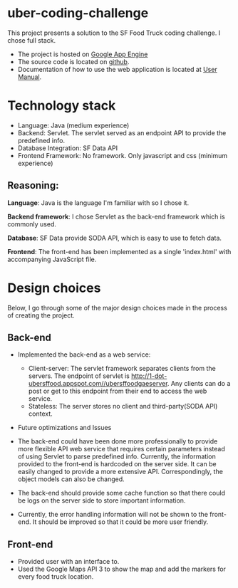 uber-coding-challenge
=====================

This project presents a solution to the SF Food Truck coding challenge. I chose
full stack.


- The project is hosted on [Google App Engine](http://1-dot-ubersffood.appspot.com/)
- The source code is located on
  [github](https://github.com/missjlu/UberSFFoodGAEServer/).
- Documentation of how to use the web application is located at [User Manual](https://github.com/missjlu/UberSFFoodGAEServer/blob/master/user-manual.txt).


# Technology stack

- Language: Java (medium experience)
- Backend: Servlet. The servlet served as an endpoint API to provide the predefined info.
- Database Integration: SF Data API
- Frontend Framework: No framework. Only javascript and css (minimum experience)

## Reasoning:

**Language**: Java is the language I'm familiar with so I chose it.

**Backend framework**: I chose Servlet as the back-end framework which is commonly 
used.

**Database**: SF Data provide SODA API, which is easy to use to fetch data.

**Frontend**: The front-end has been implemented as a single 'index.html' with 
accompanying JavaScript file.

# Design choices

Below, I go through some of the major design choices made in the process of
creating the project.

## Back-end

- Implemented the back-end as a web service:
    - Client-server: The servlet framework separates clients from the servers. The 
    endpoint of servlet is http://1-dot-ubersffood.appspot.com//ubersffoodgaeserver.
    Any clients can do a post or get to this endpoint from their end to access the web service.
    - Stateless: The server stores no client and third-party(SODA API) context.

- Future optimizations and Issues
- The back-end could have been done more professionally to provide more flexible API web service that requires certain parameters instead of using Servlet to parse predefined info. Currently, the information provided to the front-end is hardcoded on the server side.
It can be easily changed to provide a more extensive API. Correspondingly, the object
models can also be changed.
- The back-end should provide some cache function so that there could be logs on the
server side to store important information.
- Currently, the error handling information will not be shown to the front-end. It should
be improved so that it could be more user friendly.

## Front-end

- Provided user with an interface to.
- Used the Google Maps API 3 to show the map and add the markers for every food truck
  location.